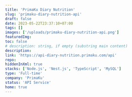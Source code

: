```yaml
---
title: 'PrimaKu Diary Nutrition'
slug: 'primaku-diary-nutrition-api'
draft: false
date: 2023-05-22T23:37:10+07:00
tags: []
images: ['/uploads/primaku-diary-nutrition-api.png']
featuredImg:
toc: false
# description: string, if empty (substring main content)
description:
link: 'https://api-diary-nutrition.primaku.com/api'
repo:
hiddenInXml: true
stacks: ['Node.js', 'Nest.js', 'TypeScript', 'MySQL']
type: 'Full-time'
company: 'PrimaKu'
status: 'API Service'
home: true
---
```

